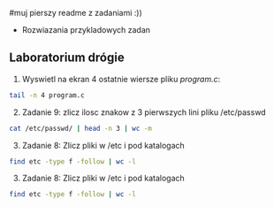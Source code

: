 #muj pierszy readme z zadaniami :))
* Rozwiazania przykladowych zadan
## Laboratorium drógie

1. Wyswietl na ekran 4 ostatnie wiersze pliku *program.c*:


````sh
tail -n 4 program.c

````

2. Zadanie 9: zlicz ilosc znakow z 3 pierwszych lini pliku /etc/passwd


```sh
cat /etc/passwd/ | head -n 3 | wc -m
```

3. Zadanie 8: Zlicz pliki w /etc i pod katalogach

```sh
find etc -type f -follow | wc -l
```



3. Zadanie 8: Zlicz pliki w /etc i pod katalogach

```sh
find etc -type f -follow | wc -l
```





